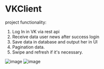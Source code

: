 # VKClient
project functionality:
1. Log In in VK via rest api
2. Receive data user news after success login
3. Save data in database and output her in UI 
4. Pagination data.
5. Swipe and refresh if it's necessary.

![image](https://i.ibb.co/jbGWshR/321.png) ![image](https://i.ibb.co/h8wHWhh/321.png)
